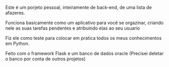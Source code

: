Este é um porjeto pessoal, inteiramente de back-end, de uma lista de afazeres.

Funciona basicamente como um aplicativo para você se orgazinar, criando nele as suas tarefas pendentes e atribuindo elas ao seu usuario

Fiz ele como teste para colocar em pratica todos os meus conhecimentos em Python.

Feito com o framework Flask e um banco de dados oracle (Precisei deletar o banco por conta de outros projetos)
